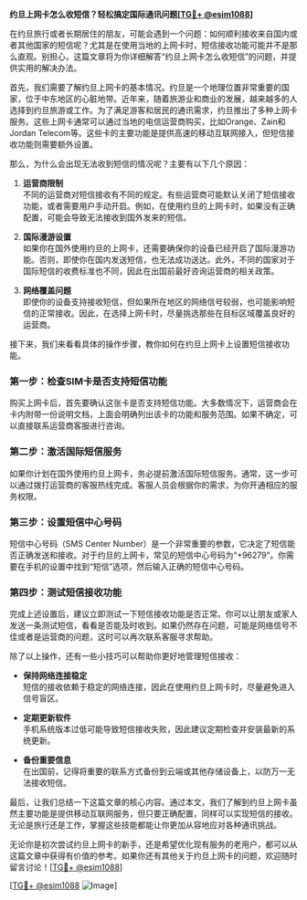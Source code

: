 **约旦上网卡怎么收短信？轻松搞定国际通讯问题[[TG💪+ @esim1088](https://t.me/s/esim1088)]**

在约旦旅行或者长期居住的朋友，可能会遇到一个问题：如何顺利接收来自国内或者其他国家的短信呢？尤其是在使用当地的上网卡时，短信接收功能可能并不是那么直观。别担心，这篇文章将为你详细解答“约旦上网卡怎么收短信”的问题，并提供实用的解决办法。

首先，我们需要了解约旦上网卡的基本情况。约旦是一个地理位置非常重要的国家，位于中东地区的心脏地带。近年来，随着旅游业和商业的发展，越来越多的人选择到约旦旅游或工作。为了满足游客和居民的通讯需求，约旦推出了多种上网卡服务。这些上网卡通常可以通过当地的电信运营商购买，比如Orange、Zain和Jordan Telecom等。这些卡的主要功能是提供高速的移动互联网接入，但短信接收功能则需要额外设置。

那么，为什么会出现无法收到短信的情况呢？主要有以下几个原因：

1. **运营商限制**  
   不同的运营商对短信接收有不同的规定。有些运营商可能默认关闭了短信接收功能，或者需要用户手动开启。例如，在使用约旦的上网卡时，如果没有正确配置，可能会导致无法接收到国外发来的短信。

2. **国际漫游设置**  
   如果你在国外使用约旦的上网卡，还需要确保你的设备已经开启了国际漫游功能。否则，即使你在国内发送短信，也无法成功送达。此外，不同的国家对于国际短信的收费标准也不同，因此在出国前最好咨询运营商的相关政策。

3. **网络覆盖问题**  
   即使你的设备支持接收短信，但如果所在地区的网络信号较弱，也可能影响短信的正常接收。因此，在选择上网卡时，尽量挑选那些在目标区域覆盖良好的运营商。

接下来，我们来看看具体的操作步骤，教你如何在约旦上网卡上设置短信接收功能。

### 第一步：检查SIM卡是否支持短信功能

购买上网卡后，首先要确认这张卡是否支持短信功能。大多数情况下，运营商会在卡内附带一份说明文档，上面会明确列出该卡的功能和服务范围。如果不确定，可以直接联系运营商客服进行咨询。

### 第二步：激活国际短信服务

如果你计划在国外使用约旦上网卡，务必提前激活国际短信服务。通常，这一步可以通过拨打运营商的客服热线完成。客服人员会根据你的需求，为你开通相应的服务权限。

### 第三步：设置短信中心号码

短信中心号码（SMS Center Number）是一个非常重要的参数，它决定了短信能否正确发送和接收。对于约旦的上网卡，常见的短信中心号码为“+96279”。你需要在手机的设置中找到“短信”选项，然后输入正确的短信中心号码。

### 第四步：测试短信接收功能

完成上述设置后，建议立即测试一下短信接收功能是否正常。你可以让朋友或家人发送一条测试短信，看看是否能及时收到。如果仍然存在问题，可能是网络信号不佳或者是运营商的问题，这时可以再次联系客服寻求帮助。

除了以上操作，还有一些小技巧可以帮助你更好地管理短信接收：

- **保持网络连接稳定**  
  短信的接收依赖于稳定的网络连接，因此在使用约旦上网卡时，尽量避免进入信号盲区。
  
- **定期更新软件**  
  手机系统版本过低可能导致短信接收失败，因此建议定期检查并安装最新的系统更新。

- **备份重要信息**  
  在出国前，记得将重要的联系方式备份到云端或其他存储设备上，以防万一无法接收短信。

最后，让我们总结一下这篇文章的核心内容。通过本文，我们了解到约旦上网卡虽然主要功能是提供移动互联网服务，但只要正确配置，同样可以实现短信的接收。无论是旅行还是工作，掌握这些技能都能让你更加从容地应对各种通讯挑战。

无论你是初次尝试约旦上网卡的新手，还是希望优化现有服务的老用户，都可以从这篇文章中获得有价值的参考。如果你还有其他关于约旦上网卡的问题，欢迎随时留言讨论！[[TG💪+ @esim1088](https://t.me/s/esim1088)]

[[TG💪+ @esim1088](https://t.me/s/esim1088) ![Image](https://i.postimg.cc/4NQfJmqS/Snipaste-2025-05-13-00-14-12.png)]
